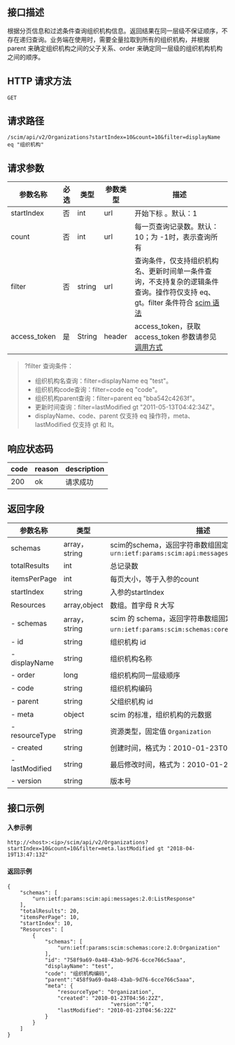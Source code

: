 ## 接口描述
根据分页信息和过滤条件查询组织机构信息。返回结果在同一层级不保证顺序，不存在递归查询。业务端在使用时，需要全量拉取到所有的组织机构，并根据 parent 来确定组织机构之间的父子关系、order 来确定同一层级的组织机构机构之间的顺序。



## HTTP 请求方法
```
GET
```

## 请求路径
```
/scim/api/v2/Organizations?startIndex=10&count=10&filter=displayName eq "组织机构"
```


## 请求参数
| 参数名称     | 必选 | 类型   | 参数类型 | 描述                                                         |
| ------------ | ---- | ------ | -------- | ------------------------------------------------------------ |
| startIndex   | 否   | int    | url      | 开始下标 。默认：1                                           |
| count        | 否   | int    | url      | 每一页查询记录数。默认：10；为 -1时，表示查询所有            |
| filter       | 否   | string | url      | 查询条件，仅支持组织机构名、更新时间单一条件查询，不支持复杂的逻辑条件查询。操作符仅支持 eq、gt。filter 条件符合 [scim 语法](https://tools.ietf.org/html/rfc7644#section-3.4.2.2) |
| access_token | 是   | String | header   | access_token，获取 access_token 参数请参见 [调用方式](https://cloud.tencent.com/document/product/1442/68856) |
>?filter 查询条件：
>- 组织机构名查询：filter=displayName eq "test"。
>- 组织机构code查询：filter=code eq "code"。
>- 组织机构parent查询：filter=parent eq "bba542c4263f"。
>- 更新时间查询：filter=lastModified gt  "2011-05-13T04:42:34Z"。
>- displayName、code、parent 仅支持 eq 操作符，meta、lastModified 仅支持 gt 和 lt。


## 响应状态码
| code | reason | description |
| ---- | ------ | ----------- |
| 200  | ok     | 请求成功    |


## 返回字段
| 参数名称       | 类型          | 描述                                                         |
| -------------- | ------------- | ------------------------------------------------------------ |
| schemas        | array，string | scim的schema，返回字符串数组固定值：<br>`urn:ietf:params:scim:api:messages:2.0:ListResponse` |
| totalResults   | int           | 总记录数                                                     |
| itemsPerPage   | int           | 每页大小，等于入参的count                                    |
| startIndex     | string        | 入参的startIndex                                             |
| Resources      | array,object  | 数组。首字母 R 大写                                            |
| - schemas      | array，string | scim 的 schema，返回字符串数组固定值：<br>`urn:ietf:params:scim:schemas:core:2.0:Organization`。 |
| - id           | string        | 组织机构 id                                                  |
| - displayName  | string        | 组织机构名称                                                 |
| - order        | long          | 组织机构同一层级顺序                                         |
| - code         | string        | 组织机构编码                                                 |
| - parent       | string        | 父组织机构 id                                                |
| - meta         | object        | scim 的标准，组织机构的元数据                                |
| - resourceType | string        | 资源类型，固定值 `Organization`                              |
| - created      | string        | 创建时间，格式为：2010-01-23T04:56:22Z                       |
| - lastModified | string        | 最后修改时间，格式为：2010-01-23T04:56:22Z                   |
| - version      | string        | 版本号                                                       |





##  接口示例
#### 入参示例
```
http://<host>:<ip>/scim/api/v2/Organizations?startIndex=10&count=10&filter=meta.lastModified gt "2018-04-19T13:47:13Z"
```
#### 返回示例
```
{
	"schemas": [
		"urn:ietf:params:scim:api:messages:2.0:ListResponse"
	],
	"totalResults": 20,
	"itemsPerPage": 10,
	"startIndex": 10,
	"Resources": [
		{
			"schemas": [
				"urn:ietf:params:scim:schemas:core:2.0:Organization"
			],
			"id": "758f9a69-0a48-43ab-9d76-6cce766c5aaa",
			"displayName": "test",
			"code": "组织机构编码",
			"parent":"458f9a69-0a48-43ab-9d76-6cce766c5aaa",
			"meta": {
				"resourceType": "Organization",
				"created": "2010-01-23T04:56:22Z",
                                 "version":"0",
				"lastModified": "2010-01-23T04:56:22Z"
			}
		}
	]
}
```




